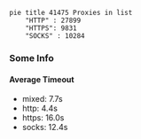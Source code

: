 
```mermaid
pie title 41475 Proxies in list
    "HTTP" : 27899
    "HTTPS": 9831
    "SOCKS" : 10284
```

### Some Info
#### Average Timeout

- mixed: 7.7s
- http: 4.4s
- https: 16.0s
- socks: 12.4s